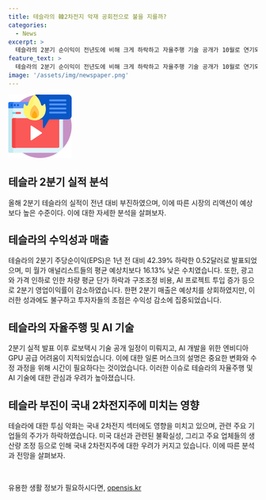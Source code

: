 ```yaml
---
title: 테슬라의 韓2차전지 악재 공회전으로 불을 지를까?
categories:
  - News
excerpt: >
  테슬라의 2분기 순이익이 전년도에 비해 크게 하락하고 자율주행 기술 공개가 10월로 연기되면서 투자자들의 실망이 커지고 있다. 테슬라는 수익성이 감소한 주요 요인으로 가격 인하와 판촉을 위한 혜택으로 인한 차량 평균 단가 하락, 구조조정 비용, AI 프로젝트에 투입된 비용 증가를 꼽았다. 또한, 자율주행 기술에 대한 지지부진한 상황도 주목받고 있다. 이에 따라 테슬라 부진은 국내 2차전지 주가에도 부담을 주고 있으며, 전기차 산업 전반에 부정적인 영향을 미치고 있다.
feature_text: >
  테슬라의 2분기 순이익이 전년도에 비해 크게 하락하고 자율주행 기술 공개가 10월로 연기되면서 투자자들의 실망이 커지고 있다. 테슬라는 수익성이 감소한 주요 요인으로 가격 인하와 판촉을 위한 혜택으로 인한 차량 평균 단가 하락, 구조조정 비용, AI 프로젝트에 투입된 비용 증가를 꼽았다. 또한, 자율주행 기술에 대한 지지부진한 상황도 주목받고 있다. 이에 따라 테슬라 부진은 국내 2차전지 주가에도 부담을 주고 있으며, 전기차 산업 전반에 부정적인 영향을 미치고 있다.
image: '/assets/img/newspaper.png'
---
```


<p><img src="/assets/img/news.png" alt="rentncar 속보" /></p>

<h2 data-ke-size="size26">테슬라 2분기 실적 분석</h2>

<p data-ke-size="size16">올해 2분기 테슬라의 실적이 전년 대비 부진하였으며, 이에 따른 시장의 리액션이 예상보다 높은 수준이다. 이에 대한 자세한 분석을 살펴보자.</p>

<h2 data-ke-size="size26">테슬라의 수익성과 매출</h2>

<p data-ke-size="size16">테슬라의 2분기 주당순이익(EPS)은 1년 전 대비 42.39% 하락한 0.52달러로 발표되었으며, 미 월가 애널리스트들의 평균 예상치보다 16.13% 낮은 수치였습니다. 또한, 광고와 가격 인하로 인한 차량 평균 단가 하락과 구조조정 비용, AI 프로젝트 투입 증가 등으로 2분기 영업이익률이 감소하였습니다. 한편 2분기 매출은 예상치를 상회하였지만, 이러한 성과에도 불구하고 투자자들의 초점은 수익성 감소에 집중되었습니다.</p>

<h2 data-ke-size="size26">테슬라의 자율주행 및 AI 기술</h2>

<p data-ke-size="size16">2분기 실적 발표 이후 로보택시 기술 공개 일정이 미뤄지고, AI 개발을 위한 엔비디아 GPU 공급 어려움이 지적되었습니다. 이에 대한 일론 머스크의 설명은 중요한 변화와 수정 과정을 위해 시간이 필요하다는 것이었습니다. 이러한 이슈로 테슬라의 자율주행 및 AI 기술에 대한 관심과 우려가 높아졌습니다.</p>

<h2 data-ke-size="size26">테슬라 부진이 국내 2차전지주에 미치는 영향</h2>

<p data-ke-size="size16">테슬라에 대한 투심 악화는 국내 2차전지 섹터에도 영향을 미치고 있으며, 관련 주요 기업들의 주가가 하락하였습니다. 미국 대선과 관련된 불확실성, 그리고 주요 업체들의 생산량 조정 등으로 인해 국내 2차전지주에 대한 우려가 커지고 있습니다. 이에 따른 분석과 전망을 살펴보자.</p>

<p data-ke-size="size16">&nbsp;</p>
유용한 생활 정보가 필요하시다면, <a href="https://opensis.kr" rel="dofollow">opensis.kr</a>


